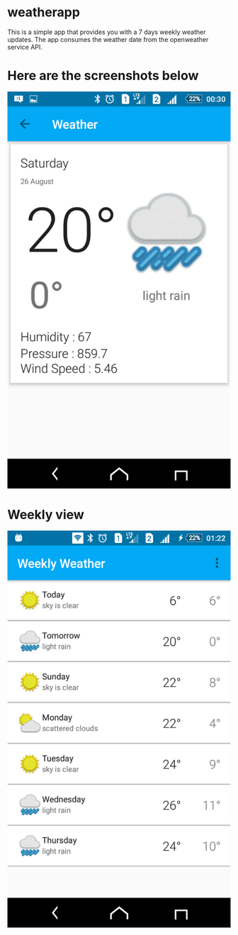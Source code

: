 # weatherapp

This is a simple app that provides you with a 7 days weekly weather updates. The app consumes the weather date from the openweather service API.

# Here are the screenshots below

![Settings Window](https://github.com/MossCoOne/weatherapp/blob/master/MyWeatherApp/images/detail.png)  

# Weekly view

![Weekly Weather](https://github.com/MossCoOne/weatherapp/blob/master/MyWeatherApp/images/weekly.png)
